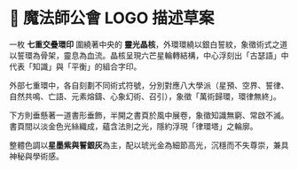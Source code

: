 # 🔮 魔法師公會 LOGO 描述草案

一枚 **七重交疊環印** 圍繞著中央的 **靈光晶核**，外環環繞以銀白誓紋，象徵術式之道以誓環為骨架，靈息為血流。晶核呈現六芒星輪轉結構，中心浮刻出「古瑟語」中代表「知識」與「平衡」的組合字印。

外部七重環中，各自刻劃不同術式符號，分別對應八大學派（星預、空界、誓律、自然共鳴、亡語、元素熔鑄、心象幻術、召引），象徵「萬術歸環，環律無終」。

下方則垂懸著一道書形垂飾，半開之書頁於風中展卷，象徵知識無窮、常啟不滅。書頁間以淡金色光絲織成，蘊含法則之光，隱約浮現「律環塔」之輪廓。

整體色調以**星墨紫與誓銀灰**為主，配以琥光金為細節高光，沉穩而不失尊崇，兼具神秘與學術感。
